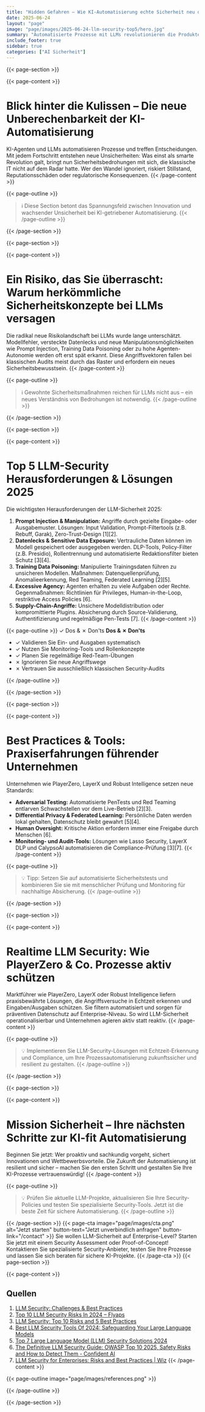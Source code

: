```yaml
---
title: "Hidden Gefahren – Wie KI-Automatisierung echte Sicherheit neu denkt: Die Top 5 LLM-Security Challenges und ihre Lösungen"
date: 2025-06-24
layout: "page"
image: "page/images/2025-06-24-llm-security-top5/hero.jpg"
summary: "Automatisierte Prozesse mit LLMs revolutionieren die Produktentwicklung – doch klassische Sicherheitsansätze übersehen neue Risiken wie Datenlecks, Poisoning und Fehlverhalten von Agenten. Dieses Whitepaper beleuchtet die fünf größten Herausforderungen beim Einsatz großer Sprachmodelle in der KI-basierten Automatisierung und stellt wirksame, praxiserprobte Lösungen führender Unternehmen vor. Entdecken Sie innovative Ansätze, Tools und Fallstudien für nachhaltig sichere KI-Prozesse."
include_footer: true
sidebar: true
categories: ["AI Sicherheit"]
---
```


{{< page-section >}}

{{< page-content >}}
# Blick hinter die Kulissen – Die neue Unberechenbarkeit der KI-Automatisierung

KI-Agenten und LLMs automatisieren Prozesse und treffen Entscheidungen. Mit jedem Fortschritt entstehen neue Unsicherheiten: Was einst als smarte Revolution galt, bringt nun Sicherheitsbedrohungen mit sich, die klassische IT nicht auf dem Radar hatte. Wer den Wandel ignoriert, riskiert Stillstand, Reputationsschäden oder regulatorische Konsequenzen.
{{< /page-content >}}

{{< page-outline >}}
> ℹ️ Diese Section betont das Spannungsfeld zwischen Innovation und wachsender Unsicherheit bei KI-getriebener Automatisierung.
{{< /page-outline >}}

{{< /page-section >}}

{{< page-section >}}

{{< page-content >}}
# Ein Risiko, das Sie überrascht: Warum herkömmliche Sicherheitskonzepte bei LLMs versagen

Die radikal neue Risikolandschaft bei LLMs wurde lange unterschätzt. Modellfehler, versteckte Datenlecks und neue Manipulationsmöglichkeiten wie Prompt Injection, Training Data Poisoning oder zu hohe Agenten-Autonomie werden oft erst spät erkannt. Diese Angriffsvektoren fallen bei klassischen Audits meist durch das Raster und erfordern ein neues Sicherheitsbewusstsein.
{{< /page-content >}}

{{< page-outline >}}
> ℹ️ Gewohnte Sicherheitsmaßnahmen reichen für LLMs nicht aus – ein neues Verständnis von Bedrohungen ist notwendig.
{{< /page-outline >}}

{{< /page-section >}}

{{< page-section >}}

{{< page-content >}}
# Top 5 LLM-Security Herausforderungen & Lösungen 2025

Die wichtigsten Herausforderungen der LLM-Sicherheit 2025:

1. **Prompt Injection & Manipulation:** Angriffe durch gezielte Eingabe- oder Ausgabemuster. Lösungen: Input Validation, Prompt-Filtertools (z.B. Rebuff, Garak), Zero-Trust-Design [1][2].
2. **Datenlecks & Sensitive Data Exposure:** Vertrauliche Daten können im Modell gespeichert oder ausgegeben werden. DLP-Tools, Policy-Filter (z.B. Presidio), Rollentrennung und automatisierte Redaktionsfilter bieten Schutz [3][4].
3. **Training Data Poisoning:** Manipulierte Trainingsdaten führen zu unsicheren Modellen. Maßnahmen: Datenquellenprüfung, Anomalieerkennung, Red Teaming, Federated Learning [2][5].
4. **Excessive Agency:** Agenten erhalten zu viele Aufgaben oder Rechte. Gegenmaßnahmen: Richtlinien für Privileges, Human-in-the-Loop, restriktive Access Policies [6].
5. **Supply-Chain-Angriffe:** Unsichere Modelldistribution oder kompromittierte Plugins. Absicherung durch Source-Validierung, Authentifizierung und regelmäßige Pen-Tests [7].
{{< /page-content >}}

{{< page-outline >}}
✓ Dos & ✗ Don'ts
**Dos & ✗ Don'ts**
- ✓ Validieren Sie Ein- und Ausgaben systematisch
- ✓ Nutzen Sie Monitoring-Tools und Rollenkonzepte
- ✓ Planen Sie regelmäßige Red-Team-Übungen
- ✗ Ignorieren Sie neue Angriffswege
- ✗ Vertrauen Sie ausschließlich klassischen Security-Audits

{{< /page-outline >}}

{{< /page-section >}}

{{< page-section >}}

{{< page-content >}}
# Best Practices & Tools: Praxiserfahrungen führender Unternehmen

Unternehmen wie PlayerZero, LayerX und Robust Intelligence setzen neue Standards:

- **Adversarial Testing:** Automatisierte PenTests und Red Teaming entlarven Schwachstellen vor dem Live-Betrieb [2][3].
- **Differential Privacy & Federated Learning:** Persönliche Daten werden lokal gehalten, Datenschutz bleibt gewahrt [5][4].
- **Human Oversight:** Kritische Aktion erfordern immer eine Freigabe durch Menschen [6].
- **Monitoring- und Audit-Tools:** Lösungen wie Lasso Security, LayerX DLP und CalypsoAI automatisieren die Compliance-Prüfung [3][7].
{{< /page-content >}}

{{< page-outline >}}
> 💡 Tipp: Setzen Sie auf automatisierte Sicherheitstests und kombinieren Sie sie mit menschlicher Prüfung und Monitoring für nachhaltige Absicherung.
{{< /page-outline >}}

{{< /page-section >}}

{{< page-section >}}

{{< page-content >}}
# Realtime LLM Security: Wie PlayerZero & Co. Prozesse aktiv schützen

Marktführer wie PlayerZero, LayerX oder Robust Intelligence liefern praxisbewährte Lösungen, die Angriffsversuche in Echtzeit erkennen und Eingaben/Ausgaben schützen. Sie filtern automatisiert und sorgen für präventiven Datenschutz auf Enterprise-Niveau. So wird LLM-Sicherheit operationalisierbar und Unternehmen agieren aktiv statt reaktiv.
{{< /page-content >}}

{{< page-outline >}}
> 💡 Implementieren Sie LLM-Security-Lösungen mit Echtzeit-Erkennung und Compliance, um Ihre Prozessautomatisierung zukunftssicher und resilient zu gestalten.
{{< /page-outline >}}

{{< /page-section >}}

{{< page-section >}}

{{< page-content >}}
# Mission Sicherheit – Ihre nächsten Schritte zur KI-fit Automatisierung

Beginnen Sie jetzt: Wer proaktiv und sachkundig vorgeht, sichert Innovationen und Wettbewerbsvorteile. Die Zukunft der Automatisierung ist resilient und sicher – machen Sie den ersten Schritt und gestalten Sie Ihre KI-Prozesse vertrauenswürdig!
{{< /page-content >}}

{{< page-outline >}}
> 💡 Prüfen Sie aktuelle LLM-Projekte, aktualisieren Sie Ihre Security-Policies und testen Sie spezialisierte Security-Tools. Jetzt ist die beste Zeit für sichere Automatisierung.
{{< /page-outline >}}

{{< /page-section >}}
{{< page-cta image="page/images/cta.png" alt="Jetzt starten" button-text="Jetzt unverbindlich anfragen" button-link="/contact" >}}
Sie wollen LLM-Sicherheit auf Enterprise-Level? Starten Sie jetzt mit einem Security Assessment oder Proof-of-Concept! Kontaktieren Sie spezialisierte Security-Anbieter, testen Sie Ihre Prozesse und lassen Sie sich beraten für sichere KI-Projekte.
{{< /page-cta >}}
{{< page-section >}}

{{< page-content >}}
## Quellen

1. [LLM Security: Challenges & Best Practices](https://www.lasso.security/blog/llm-security)  
2. [Top 10 LLM Security Risks In 2024 – Flyaps](https://flyaps.com/blog/unveiling-the-top-10-llm-security-risks-real-examples-and-effective-solutions/)  
3. [LLM Security: Top 10 Risks and 5 Best Practices](https://www.tigera.io/learn/guides/llm-security/)  
4. [Best LLM Security Tools Of 2024: Safeguarding Your Large Language Models](https://www.protecto.ai/blog/best-llm-security-tools-2024-safeguarding-large-language-models)  
5. [Top 7 Large Language Model (LLM) Security Solutions 2024](https://www.softwaretestinghelp.com/best-llm-security-solutions-tools/amp/)  
6. [The Definitive LLM Security Guide: OWASP Top 10 2025, Safety Risks and How to Detect Them - Confident AI](https://www.confident-ai.com/blog/the-comprehensive-guide-to-llm-security)  
7. [LLM Security for Enterprises: Risks and Best Practices | Wiz](https://www.wiz.io/academy/llm-security)
{{< /page-content >}}

{{< page-outline image="page/images/references.png" >}}

{{< /page-outline >}}

{{< /page-section >}}